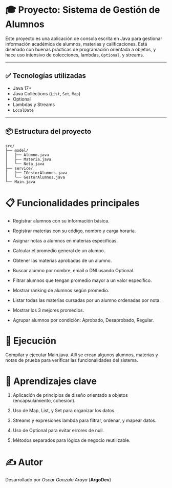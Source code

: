 # 🎓 Proyecto: Sistema de Gestión de Alumnos

Este proyecto es una aplicación de consola escrita en Java para gestionar información académica de alumnos, materias y calificaciones. Está diseñado con buenas prácticas de programación orientada a objetos, y hace uso intensivo de colecciones, lambdas, `Optional`, y streams.

---

## ✅ Tecnologías utilizadas

- Java 17+
- Java Collections (`List`, `Set`, `Map`)
- Optional
- Lambdas y Streams
- `LocalDate`

---

## 📦 Estructura del proyecto

```text
src/
├── model/
│   ├── Alumno.java
│   ├── Materia.java
│   └── Nota.java
├── service/
│   ├── IGestorAlumnos.java
│   └── GestorAlumnos.java
└── Main.java
```

# 📋 Funcionalidades principales

- Registrar alumnos con su información básica.

- Registrar materias con su código, nombre y carga horaria.

- Asignar notas a alumnos en materias específicas.

- Calcular el promedio general de un alumno.

- Obtener las materias aprobadas de un alumno.

- Buscar alumno por nombre, email o DNI usando Optional.

- Filtrar alumnos que tengan promedio mayor a un valor específico.

- Mostrar ranking de alumnos según promedio.

- Listar todas las materias cursadas por un alumno ordenadas por nota.

- Mostrar los 3 mejores promedios.

- Agrupar alumnos por condición: Aprobado, Desaprobado, Regular.

# 🧪 Ejecución

Compilar y ejecutar Main.java. Allí se crean algunos alumnos, materias y notas de prueba para verificar las funcionalidades del sistema.

# 📌 Aprendizajes clave
1. Aplicación de principios de diseño orientado a objetos (encapsulamiento, cohesión).


2. Uso de Map, List, y Set para organizar los datos.


3. Streams y expresiones lambda para filtrar, ordenar, y mapear datos.


4. Uso de Optional para evitar errores de null.


5. Métodos separados para lógica de negocio reutilizable.

# ✍️ Autor
Desarrollado por *Oscar Gonzalo Araya* (**ArgoDev**)